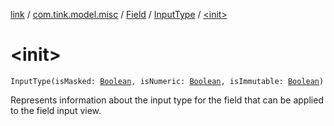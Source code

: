 [link](../../../index.md) / [com.tink.model.misc](../../index.md) / [Field](../index.md) / [InputType](index.md) / [&lt;init&gt;](./-init-.md)

# &lt;init&gt;

`InputType(isMasked: `[`Boolean`](https://kotlinlang.org/api/latest/jvm/stdlib/kotlin/-boolean/index.html)`, isNumeric: `[`Boolean`](https://kotlinlang.org/api/latest/jvm/stdlib/kotlin/-boolean/index.html)`, isImmutable: `[`Boolean`](https://kotlinlang.org/api/latest/jvm/stdlib/kotlin/-boolean/index.html)`)`

Represents information about the input type for the field that can be applied to the field input view.

